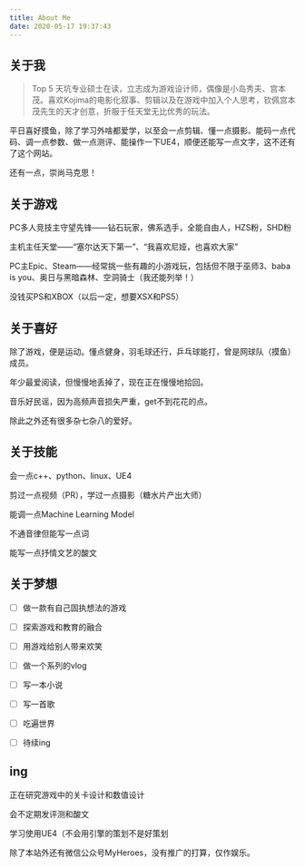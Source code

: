 ```yaml
---
title: About Me
date: 2020-05-17 19:37:43
---
```


## 关于我

> Top 5 天坑专业硕士在读，立志成为游戏设计师，偶像是小岛秀夫、宫本茂。喜欢Kojima的电影化叙事、剪辑以及在游戏中加入个人思考，钦佩宫本茂先生的天才创意，折服于任天堂无比优秀的玩法。



平日喜好摸鱼，除了学习外啥都爱学，以至会一点剪辑、懂一点摄影、能码一点代码、调一点参数、做一点测评、能操作一下UE4，顺便还能写一点文字，这不还有了这个网站。



还有一点，崇尚马克思！



## 关于游戏

PC多人竞技主守望先锋——钻石玩家，佛系选手，全能自由人，HZS粉，SHD粉

主机主任天堂——“塞尔达天下第一”、“我喜欢尼娅，也喜欢大家”

PC主Epic、Steam——经常挑一些有趣的小游戏玩，包括但不限于巫师3、baba is you、奥日与黑暗森林、空洞骑士（我还能列举！）

没钱买PS和XBOX（以后一定，想要XSX和PS5）



## 关于喜好

除了游戏，便是运动。懂点健身，羽毛球还行，乒乓球能打，曾是网球队（摸鱼）成员。

年少最爱阅读，但慢慢地丢掉了，现在正在慢慢地拾回。

音乐好民谣，因为高频声音损失严重，get不到花花的点。

除此之外还有很多杂七杂八的爱好。



## 关于技能

会一点c++、python、linux、UE4

剪过一点视频（PR），学过一点摄影（糖水片产出大师）

能调一点Machine Learning Model

不通音律但能写一点词

能写一点抒情文艺的酸文



## 关于梦想

- [ ] 做一款有自己固执想法的游戏

- [ ] 探索游戏和教育的融合

- [ ] 用游戏给别人带来欢笑

- [ ] 做一个系列的vlog

- [ ] 写一本小说

- [ ] 写一首歌

- [ ] 吃遍世界

- [ ] 待续ing

  

## ing

正在研究游戏中的关卡设计和数值设计

会不定期发评测和酸文

学习使用UE4（不会用引擎的策划不是好策划



除了本站外还有微信公众号MyHeroes，没有推广的打算，仅作娱乐。